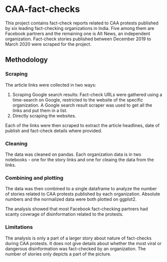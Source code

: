 # CAA-fact-checks
This project contains fact-check reports related to CAA protests published by six leading fact-checking organizations in India.
Five among them are Facebook partners and the remaining one is Alt News, an independent organization. 
Fact-check stories published between December 2019 to March 2020 were scraped for the project. 

## Methodology

### Scraping

The article links were collected in two ways:

1. Scraping Google search results: Fact-check URLs were gathered using a time-search on Google, restricted to the website of the specific organization.
A Google search result scraper was used to get all the links and put them in a list. 
2. Directly scraping the websites.

Each of the links were then scraped to extract the article headlines, date of publish and fact-check details where provided. 

### Cleaning

The data was cleaned on pandas. 
Each organization data is in two notebooks - one for the story links and one for cleaing the data from the links. 

### Combining and plotting

The data was then combined to a single dataframe to analyze the number of stories related to CAA protests published by each organization.
Absolute numbers and the normalized data were both plotted on ggplot2. 

The analysis showed that most Facebook fact-checking partners had scanty coverage of disinformation related to the protests. 

### Limitations

The analysis is only a part of a larger story about nature of fact-checks during CAA protests. It does not give details about whether the most
viral or dangerous disinformation was fact-checked by an organization. The number of stories only depicts a part of the picture.




